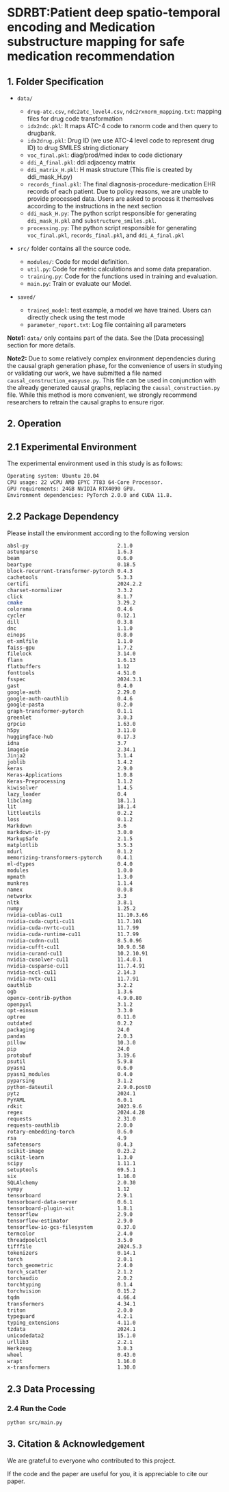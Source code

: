 # SDRBT:Patient deep spatio-temporal encoding and Medication substructure mapping for safe medication recommendation

## 1. Folder Specification


- `data/`
  - `drug-atc.csv`, `ndc2atc_level4.csv`, `ndc2rxnorm_mapping.txt`: mapping files for drug code transformation
  - `idx2ndc.pkl`: It maps ATC-4 code to rxnorm code and then query to drugbank.
  - `idx2drug.pkl`: Drug ID (we use ATC-4 level code to represent drug ID) to drug SMILES string dictionary
  - `voc_final.pkl`: diag/prod/med index to code dictionary
  - `ddi_A_final.pkl`: ddi adjacency matrix
  - `ddi_matrix_H.pkl`: H mask structure (This file is created by ddi_mask_H.py)
  - `records_final.pkl`: The final diagnosis-procedure-medication EHR records of each patient. Due to policy reasons, we are unable to provide processed data. Users are asked to process it themselves according to the instructions in the next section
  - `ddi_mask_H.py`: The python script responsible for generating `ddi_mask_H.pkl` and `substructure_smiles.pkl`.
  - `processing.py`: The python script responsible for generating `voc_final.pkl`, `records_final.pkl`, and `ddi_A_final.pkl`   

- `src/` folder contains all the source code.
  - `modules/`: Code for model definition.
  - `util.py`: Code for metric calculations and some data preparation.
  - `training.py`: Code for the functions used in training and evaluation.
  - `main.py`: Train or evaluate our Model.
 
- `saved/` 
  - `trained_model`:  test example, a model we have trained. Users can directly check using the test mode
  - `parameter_report.txt`: Log file containing all parameters
  
**Note1:** `data/` only contains part of the data. See the [Data processing] section for more details.

**Note2:** Due to some relatively complex environment dependencies during the causal graph generation phase, for the convenience of users in studying or validating our work, we have submitted a file named `causal_construction_easyuse.py`. This file can be used in conjunction with the already generated causal graphs, replacing the `causal_construction.py` file. While this method is more convenient, we strongly recommend researchers to retrain the causal graphs to ensure rigor.

## 2. Operation

## 2.1 Experimental Environment 

The experimental environment used in this study is as follows:

```bash 
Operating system: Ubuntu 20.04
CPU usage: 22 vCPU AMD EPYC 7T83 64-Core Processor.
GPU requirements: 24GB NVIDIA RTX4090 GPU.
Environment dependencies: PyTorch 2.0.0 and CUDA 11.8.
```
        
## 2.2 Package Dependency

Please install the environment according to the following version

```bash
absl-py                             2.1.0
astunparse                          1.6.3
beam                                0.6.0
beartype                            0.18.5
block-recurrent-transformer-pytorch 0.4.3
cachetools                          5.3.3
certifi                             2024.2.2
charset-normalizer                  3.3.2
click                               8.1.7
cmake                               3.29.2
colorama                            0.4.6
cycler                              0.12.1
dill                                0.3.8
dnc                                 1.1.0
einops                              0.8.0
et-xmlfile                          1.1.0
faiss-gpu                           1.7.2
filelock                            3.14.0
flann                               1.6.13
flatbuffers                         1.12
fonttools                           4.51.0
fsspec                              2024.3.1
gast                                0.4.0
google-auth                         2.29.0
google-auth-oauthlib                0.4.6
google-pasta                        0.2.0
graph-transformer-pytorch           0.1.1
greenlet                            3.0.3
grpcio                              1.63.0
h5py                                3.11.0
huggingface-hub                     0.17.3
idna                                3.7
imageio                             2.34.1
Jinja2                              3.1.4
joblib                              1.4.2
keras                               2.9.0
Keras-Applications                  1.0.8
Keras-Preprocessing                 1.1.2
kiwisolver                          1.4.5
lazy_loader                         0.4
libclang                            18.1.1
lit                                 18.1.4
littleutils                         0.2.2
loss                                0.1.2
Markdown                            3.6
markdown-it-py                      3.0.0
MarkupSafe                          2.1.5
matplotlib                          3.5.3
mdurl                               0.1.2
memorizing-transformers-pytorch     0.4.1
ml-dtypes                           0.4.0
modules                             1.0.0
mpmath                              1.3.0
munkres                             1.1.4
namex                               0.0.8
networkx                            3.3
nltk                                3.8.1
numpy                               1.25.2
nvidia-cublas-cu11                  11.10.3.66
nvidia-cuda-cupti-cu11              11.7.101
nvidia-cuda-nvrtc-cu11              11.7.99
nvidia-cuda-runtime-cu11            11.7.99
nvidia-cudnn-cu11                   8.5.0.96
nvidia-cufft-cu11                   10.9.0.58
nvidia-curand-cu11                  10.2.10.91
nvidia-cusolver-cu11                11.4.0.1
nvidia-cusparse-cu11                11.7.4.91
nvidia-nccl-cu11                    2.14.3
nvidia-nvtx-cu11                    11.7.91
oauthlib                            3.2.2
ogb                                 1.3.6
opencv-contrib-python               4.9.0.80
openpyxl                            3.1.2
opt-einsum                          3.3.0
optree                              0.11.0
outdated                            0.2.2
packaging                           24.0
pandas                              2.0.3
pillow                              10.3.0
pip                                 24.0
protobuf                            3.19.6
psutil                              5.9.8
pyasn1                              0.6.0
pyasn1_modules                      0.4.0
pyparsing                           3.1.2
python-dateutil                     2.9.0.post0
pytz                                2024.1
PyYAML                              6.0.1
rdkit                               2023.9.6
regex                               2024.4.28
requests                            2.31.0
requests-oauthlib                   2.0.0
rotary-embedding-torch              0.6.0
rsa                                 4.9
safetensors                         0.4.3
scikit-image                        0.23.2
scikit-learn                        1.3.0
scipy                               1.11.1
setuptools                          69.5.1
six                                 1.16.0
SQLAlchemy                          2.0.30
sympy                               1.12
tensorboard                         2.9.1
tensorboard-data-server             0.6.1
tensorboard-plugin-wit              1.8.1
tensorflow                          2.9.0
tensorflow-estimator                2.9.0
tensorflow-io-gcs-filesystem        0.37.0
termcolor                           2.4.0
threadpoolctl                       3.5.0
tifffile                            2024.5.3
tokenizers                          0.14.1
torch                               2.0.1
torch_geometric                     2.4.0
torch_scatter                       2.1.2
torchaudio                          2.0.2
torchtyping                         0.1.4
torchvision                         0.15.2
tqdm                                4.66.4
transformers                        4.34.1
triton                              2.0.0
typeguard                           4.2.1
typing_extensions                   4.11.0
tzdata                              2024.1
unicodedata2                        15.1.0
urllib3                             2.2.1
Werkzeug                            3.0.3
wheel                               0.43.0
wrapt                               1.16.0
x-transformers                      1.30.0
```

## 2.3 Data Processing


### 2.4 Run the Code

```bash
python src/main.py
```

## 3. Citation & Acknowledgement
We are grateful to everyone who contributed to this project.

If the code and the paper are useful for you, it is appreciable to cite our paper.
